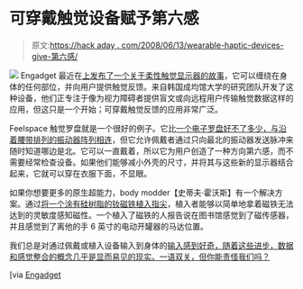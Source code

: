 # 可穿戴触觉设备赋予第六感

> 原文:[https://hack aday . com/2008/06/13/wearable-haptic-devices-give-第六感/](https://hackaday.com/2008/06/13/wearable-haptic-devices-bestow-sixth-senses/)

![](../Images/c1187cdbcbc0828ece776397c2578015.png)
Engadget 最近在[上发布了一个关于柔性触觉显示器的故事](http://www.engadget.com/2008/06/10/researchers-show-off-flexible-band-aid-sized-tactile-display/)，它可以缠绕在身体的任何部位，并向用户提供触觉反馈。来自韩国成均馆大学的研究团队开发了这种设备，他们正专注于像为视力障碍者提供盲文或向远程用户传输触觉数据这样的应用，但这只是一个开始；可穿戴触觉反馈的应用非常广泛。

Feelspace 触觉罗盘就是一个很好的例子。它比[一个电子罗盘好不了多少，与沿着腰带排列的振动器阵列相连](http://feelspace.cogsci.uos.de/en/technology_01.html)，但它允许佩戴者通过只向最北的振动器发送脉冲来随时知道哪边是北。它可以一直戴着，所以它为用户创造了一种方向第六感，而不需要经常检查设备。如果他们能够减小外壳的尺寸，并将其与这些新的显示器结合起来，它就可以穿在衣服下面，不显眼。

如果你想要更多的原生超能力，body modder【史蒂夫·霍沃斯】有一个解决方案。通过[将一个涂有硅树脂的钕磁铁植入指尖](http://www.bmezine.com/news/pubring/20040226.html)，植入者能够以简单地拿着磁铁无法达到的灵敏度感知磁性。一个植入了磁铁的人报告说在图书馆感觉到了磁传感器，并且感觉到了离他的手 6 英寸的电动开罐器的马达位置。

我们总是对通过佩戴或植入设备输入到身体的[输入感到好奇，随着这些进步，数据和感觉整合的概念几乎是显而易见的现实。一语双关，但你能责怪我们吗？](http://www.hackaday.com/2008/06/05/bionic-senses/)

[via [Engadget](http://www.engadget.com/2008/06/10/researchers-show-off-flexible-band-aid-sized-tactile-display/)